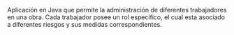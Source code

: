 Aplicación en Java que permite la administración de diferentes trabajadores en una obra. Cada trabajador posee un rol específico, el cual esta asociado a diferentes riesgos y sus medidas correspondientes.
